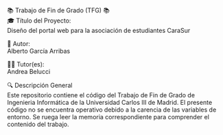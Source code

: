 📚 Trabajo de Fin de Grado (TFG) 📚 <br>
🎓 Título del Proyecto: <br>
Diseño del portal web para la asociación de estudiantes CaraSur <br>

👤 Autor: <br>
Alberto García Arribas

🧑‍🏫 Tutor(es): <br>
Andrea Belucci <br>

🔍 Descripción General <br>
Este repositorio contiene el código del Trabajo de Fin de Grado de Ingenieria Informática de la Universidad Carlos III de Madrid. El presente código no se encuentra operativo debido a la carencia de las variables de entorno. Se ruega leer la memoria correspondiente para comprender el contenido del trabajo.
